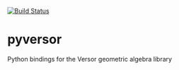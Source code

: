 [![Build Status](https://travis-ci.org/tingelst/pyversor.svg?branch=master)](https://travis-ci.org/tingelst/pyversor)
# pyversor
Python bindings for the Versor geometric algebra library
